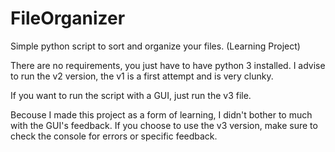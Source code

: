 # FileOrganizer
Simple python script to sort and organize your files. (Learning Project)

There are no requirements, you just have to have python 3 installed.
I advise to run the v2 version, the v1 is a first attempt and is very clunky.

If you want to run the script with a GUI, just run the v3 file.

Becouse I made this project as a form of learning, I didn't bother to much with the GUI's feedback. If you choose to use the v3 version, make sure to check the console for errors or specific feedback.
